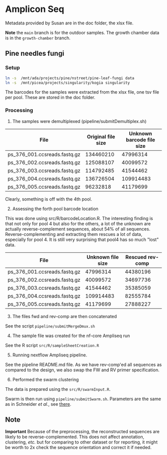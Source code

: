 # Amplicon Seq

Metadata provided by Susan are in the doc folder, the xlsx file.

**Note** the `main` branch is for the outdoor samples. The growth chamber data is in the `growth-chamber` branch.

## Pine needles fungi

### Setup

``` bash
ln -s  /mnt/ada/projects/pine/nstreet/pine-leaf-fungi data
ln -s  /mnt/picea/projects/singularity/kogia singularity
```

The barcodes for the samples were extracted from the xlsx file, one tsv file per pool. These are stored in the doc folder.

### Processing

1.  The samples were demultiplexed (pipeline/submitDemultiplex.sh)

| File                         | Original file size | Unknown barcode file size |
|------------------|-----------------------|-------------------------------|
| ps_376_001.ccsreads.fastq.gz | 134460210          | 47996314                  |
| ps_376_002.ccsreads.fastq.gz | 125088107          | 40099572                  |
| ps_376_003.ccsreads.fastq.gz | 114792485          | 41544462                  |
| ps_376_004.ccsreads.fastq.gz | 136726504          | 109914483                 |
| ps_376_005.ccsreads.fastq.gz | 96232818           | 41179699                  |

Clearly, something is off with the 4th pool.

2.  Assessing the forth pool barcode location

This was done using src/R/barcodeLocation.R. The interesting finding is that not only for pool 4 but also for the others, a lot of the unknown are actually reverse-complement sequences, about 54% of all sequences. Reverse-complementing and extracting them rescues a lot of data, especially for pool 4. It is still very surprising that pool4 has so much "lost" data.

| File                         | Unknown file size | Rescued rev-comp |
|------------------------------|-------------------|------------------|
| ps_376_001.ccsreads.fastq.gz | 47996314          | 44380196         |
| ps_376_002.ccsreads.fastq.gz | 40099572          | 34697736         |
| ps_376_003.ccsreads.fastq.gz | 41544462          | 35385059         |
| ps_376_004.ccsreads.fastq.gz | 109914483         | 82555784         |
| ps_376_005.ccsreads.fastq.gz | 41179699          | 27888227         |

3.  The files fwd and rev-comp are then concatenated

See the script `pipeline/submitMergeDmux.sh`

4.  The sample file was created for the nf-core Ampliseq run

See the R script `src/R/sampleSheetCreation.R`

5.  Running nextflow Ampliseq pipeline.

See the pipeline README.md file. As we have rev-comp'ed all sequences as compared to the design, we also swap the FW and RV primer specification.

6.  Performed the swarm clustering

The data is prepared using the `src/R/swarmInput.R`.

Swarm is then run using `pipeline/submitSwarm.sh`. Parameters are the same as in Schneider *et al.*, see [there](https://github.com/andnischneider/its_workflow/blob/master/workflow/scripts/runSwarm.sh).

## Note

**Important** Because of the preprocessing, the reconstructed sequences are likely to be reverse-complemented. This does not affect annotation, clustering, _etc._ but for comparing to other dataset or for reporting, it might be worth to 2x check the sequence orientation and correct it if needed.